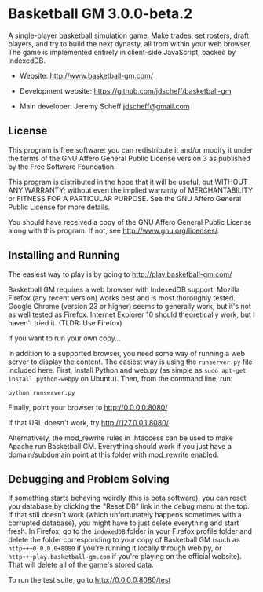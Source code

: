 # Basketball GM 3.0.0-beta.2

A single-player basketball simulation game. Make trades, set rosters, draft
players, and try to build the next dynasty, all from within your web browser.
The game is implemented entirely in client-side JavaScript, backed by
IndexedDB.

* Website: http://www.basketball-gm.com/

* Development website: https://github.com/jdscheff/basketball-gm

* Main developer: Jeremy Scheff <jdscheff@gmail.com>

## License

This program is free software: you can redistribute it and/or modify it under
the terms of the GNU Affero General Public License version 3 as published by
the Free Software Foundation.

This program is distributed in the hope that it will be useful, but WITHOUT ANY
WARRANTY; without even the implied warranty of MERCHANTABILITY or FITNESS FOR A
PARTICULAR PURPOSE.  See the GNU Affero General Public License for more
details.

You should have received a copy of the GNU Affero General Public License along
with this program.  If not, see <http://www.gnu.org/licenses/>.

## Installing and Running

The easiest way to play is by going to http://play.basketball-gm.com/

Basketball GM requires a web browser with IndexedDB support. Mozilla Firefox
(any recent version) works best and is most thoroughly tested. Google Chrome
(version 23 or higher) seems to generally work, but it's not as well tested
as Firefox. Internet Explorer 10 should theoretically work, but I haven't
tried it. (TLDR: Use Firefox)

If you want to run your own copy...

In addition to a supported browser, you need some way of running a web server to
display the content. The easiest way is using the `runserver.py` file included
here. First, install Python and web.py (as simple as `sudo apt-get install
python-webpy` on Ubuntu). Then, from the command line, run:

    python runserver.py

Finally, point your browser to http://0.0.0.0:8080/

If that URL doesn't work, try http://127.0.0.1:8080/

Alternatively, the mod_rewrite rules in .htaccess can be used to make Apache
run Basketball GM. Everything should work if you just have a domain/subdomain
point at this folder with mod_rewrite enabled.

## Debugging and Problem Solving

If something starts behaving weirdly (this is beta software), you can reset you
database by clicking the "Reset DB" link in the debug menu at the top. If that
still doesn't work (which unfortunately happens sometimes with a corrupted
database), you might have to just delete everything and start fresh. In Firefox,
go to the `indexedDB` folder in your Firefox profile folder and delete the
folder corresponding to your copy of Basketball GM (such as
`http+++0.0.0.0+8080` if you're running it locally through web.py, or
`http+++play.basketball-gm.com` if you're playing on the official website). That
will delete all of the game's stored data.

To run the test suite, go to http://0.0.0.0:8080/test